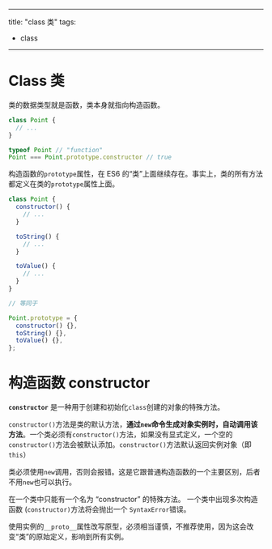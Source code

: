<!--
 * @Author: chenzeqi chenzeqi@jiayuan.com
 * @Date: 2023-05-15 10:00:56
 * @LastEditors: chenzeqi chenzeqi@jiayuan.com
 * @LastEditTime: 2023-06-07 13:52:33
 * @FilePath: \blog_theme\packages\blog\docs\class.md
 * @Description: 这是默认设置,请设置`customMade`, 打开koroFileHeader查看配置 进行设置: https://github.com/OBKoro1/koro1FileHeader/wiki/%E9%85%8D%E7%BD%AE
-->
---
title: "class 类"
tags: 
  - class
---

# Class 类

类的数据类型就是函数，类本身就指向构造函数。

```js
class Point {
  // ...
}

typeof Point // "function"
Point === Point.prototype.constructor // true
```

构造函数的`prototype`属性，在 ES6 的“类”上面继续存在。事实上，类的所有方法都定义在类的`prototype`属性上面。

```js
class Point {
  constructor() {
    // ...
  }

  toString() {
    // ...
  }

  toValue() {
    // ...
  }
}

// 等同于

Point.prototype = {
  constructor() {},
  toString() {},
  toValue() {},
};
```

# 构造函数 constructor

**`constructor`** 是一种用于创建和初始化`class`创建的对象的特殊方法。

`constructor()`方法是类的默认方法，**通过`new`命令生成对象实例时，自动调用该方法**。一个类必须有`constructor()`方法，如果没有显式定义，一个空的`constructor()`方法会被默认添加。`constructor()`方法默认返回实例对象（即`this`）

类必须使用`new`调用，否则会报错。这是它跟普通构造函数的一个主要区别，后者不用`new`也可以执行。

在一个类中只能有一个名为 “constructor” 的特殊方法。 一个类中出现多次构造函数 (`constructor)`方法将会抛出一个 `SyntaxError`错误。

使用实例的`__proto__`属性改写原型，必须相当谨慎，不推荐使用，因为这会改变“类”的原始定义，影响到所有实例。